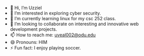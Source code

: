 - 👋 Hi, I’m Uzziel
- 👀 I’m interested in exploring cyber security.
- 🌱 I’m currently learning linux for my csc 252 class.
- 💞️ I’m looking to collaborate on interesting and innovative web development projects.
- 📫 How to reach me: uveal002@odu.edu
- 😄 Pronouns: HIM
- ⚡ Fun fact: I enjoy playing soccer.

<!---
uveal002/uveal002 is a ✨ special ✨ repository because its `README.md` (this file) appears on your GitHub profile.
You can click the Preview link to take a look at your changes.
--->

